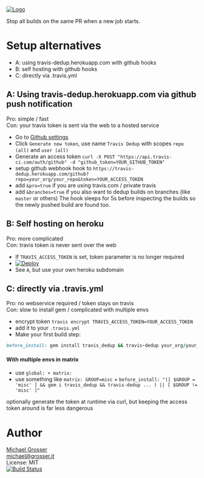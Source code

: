 [![Logo](https://raw.githubusercontent.com/grosser/travis_dedup/master/dedup.png)](https://github.com/grosser/travis_dedup)

Stop all builds on the same PR when a new job starts.

# Setup alternatives
 - A: using travis-dedup.herokuapp.com with github hooks
 - B: self hosting with github hooks
 - C: directly via .travis.yml


## A: Using travis-dedup.herokuapp.com via github push notification

Pro: simple / fast<br/>
Con: your travis token is sent via the web to a hosted service

 - Go to [Github settings](https://github.com/settings/tokens)
 - Click `Generate new token`, use name `Travis Dedup` with scopes `repo (all)` and `user (all)`
 - Generate an access token `curl -X POST "https://api.travis-ci.com/auth/github" -d "github_token=YOUR_GITHUB_TOKEN"`
 - setup github webhook hook to `https://travis-dedup.herokuapp.com/github?repo=your_org/your_repo&token=YOUR_ACCESS_TOKEN`
 - add `&pro=true` if you are using travis.com / private travis
 - add `&branches=true` if you also want to dedup builds on branches (like `master` or others)
The hook sleeps for 5s before inspecting the builds so the newly pushed build are found too.


## B: Self hosting on heroku
Pro: more complicated<br/>
Con: travis token is never sent over the web

 - If `TRAVIS_ACCESS_TOKEN` is set, token parameter is no longer required
 - [![Deploy](https://www.herokucdn.com/deploy/button.svg)](https://heroku.com/deploy)
 - See `A`, but use your own heroku subdomain

## C: directly via .travis.yml
Pro: no webservice required / token stays on travis<br/>
Con: slow to install gem / complicated with multiple envs

 - encrypt token `travis encrypt TRAVIS_ACCESS_TOKEN=YOUR_ACCESS_TOKEN`
 - add it to your `.travis.yml`
 - Make your first build step:

```Ruby
before_install: gem install travis_dedup && travis-dedup your_org/your_repo $TRAVIS_ACCESS_TOKEN --pro
```
#### With multiple envs in matrix
 - use `global: + matrix:`
 - use something like `matrix: GROUP=misc` + `before_install: "([ $GROUP = 'misc' ] && gem i travis_dedup && travis-dedup ... ) || [ $GROUP != 'misc' ]"`

optionally generate the token at runtime via curl, but keeping the access token around is far less dangerous

Author
======
[Michael Grosser](http://grosser.it)<br/>
michael@grosser.it<br/>
License: MIT<br/>
[![Build Status](https://travis-ci.org/grosser/travis_dedup.png)](https://travis-ci.org/grosser/travis_dedup)
